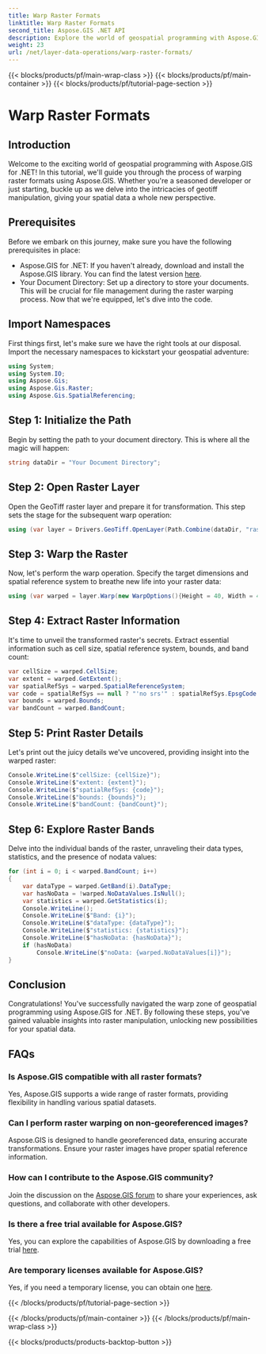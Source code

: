 ```yaml
---
title: Warp Raster Formats
linktitle: Warp Raster Formats
second_title: Aspose.GIS .NET API
description: Explore the world of geospatial programming with Aspose.GIS for .NET. Learn to warp raster formats step by step for enhanced spatial data visualization.
weight: 23
url: /net/layer-data-operations/warp-raster-formats/
---
```


{{< blocks/products/pf/main-wrap-class >}}
{{< blocks/products/pf/main-container >}}
{{< blocks/products/pf/tutorial-page-section >}}

# Warp Raster Formats

## Introduction
Welcome to the exciting world of geospatial programming with Aspose.GIS for .NET! In this tutorial, we'll guide you through the process of warping raster formats using Aspose.GIS. Whether you're a seasoned developer or just starting, buckle up as we delve into the intricacies of geotiff manipulation, giving your spatial data a whole new perspective.
## Prerequisites
Before we embark on this journey, make sure you have the following prerequisites in place:
- Aspose.GIS for .NET: If you haven't already, download and install the Aspose.GIS library. You can find the latest version [here](https://releases.aspose.com/gis/net/).
- Your Document Directory: Set up a directory to store your documents. This will be crucial for file management during the raster warping process.
Now that we're equipped, let's dive into the code.
## Import Namespaces
First things first, let's make sure we have the right tools at our disposal. Import the necessary namespaces to kickstart your geospatial adventure:
```csharp
using System;
using System.IO;
using Aspose.Gis;
using Aspose.Gis.Raster;
using Aspose.Gis.SpatialReferencing;
```
## Step 1: Initialize the Path
Begin by setting the path to your document directory. This is where all the magic will happen:
```csharp
string dataDir = "Your Document Directory";
```
## Step 2: Open Raster Layer
Open the GeoTiff raster layer and prepare it for transformation. This step sets the stage for the subsequent warp operation:
```csharp
using (var layer = Drivers.GeoTiff.OpenLayer(Path.Combine(dataDir, "raster_float32.tif")))
```
## Step 3: Warp the Raster
Now, let's perform the warp operation. Specify the target dimensions and spatial reference system to breathe new life into your raster data:
```csharp
using (var warped = layer.Warp(new WarpOptions(){Height = 40, Width = 40, TargetSpatialReferenceSystem = SpatialReferenceSystem.Wgs84}))
```
## Step 4: Extract Raster Information
It's time to unveil the transformed raster's secrets. Extract essential information such as cell size, spatial reference system, bounds, and band count:
```csharp
var cellSize = warped.CellSize;
var extent = warped.GetExtent();
var spatialRefSys = warped.SpatialReferenceSystem;
var code = spatialRefSys == null ? "'no srs'" : spatialRefSys.EpsgCode.ToString();
var bounds = warped.Bounds;
var bandCount = warped.BandCount;
```
## Step 5: Print Raster Details
Let's print out the juicy details we've uncovered, providing insight into the warped raster:
```csharp
Console.WriteLine($"cellSize: {cellSize}");
Console.WriteLine($"extent: {extent}");
Console.WriteLine($"spatialRefSys: {code}");
Console.WriteLine($"bounds: {bounds}");
Console.WriteLine($"bandCount: {bandCount}");
```
## Step 6: Explore Raster Bands
Delve into the individual bands of the raster, unraveling their data types, statistics, and the presence of nodata values:
```csharp
for (int i = 0; i < warped.BandCount; i++)
{
    var dataType = warped.GetBand(i).DataType;
    var hasNoData = !warped.NoDataValues.IsNull();
    var statistics = warped.GetStatistics(i);
    Console.WriteLine();
    Console.WriteLine($"Band: {i}");
    Console.WriteLine($"dataType: {dataType}");
    Console.WriteLine($"statistics: {statistics}");
    Console.WriteLine($"hasNoData: {hasNoData}");
    if (hasNoData)
        Console.WriteLine($"noData: {warped.NoDataValues[i]}");
}
```
## Conclusion
Congratulations! You've successfully navigated the warp zone of geospatial programming using Aspose.GIS for .NET. By following these steps, you've gained valuable insights into raster manipulation, unlocking new possibilities for your spatial data.
## FAQs
### Is Aspose.GIS compatible with all raster formats?
Yes, Aspose.GIS supports a wide range of raster formats, providing flexibility in handling various spatial datasets.
### Can I perform raster warping on non-georeferenced images?
Aspose.GIS is designed to handle georeferenced data, ensuring accurate transformations. Ensure your raster images have proper spatial reference information.
### How can I contribute to the Aspose.GIS community?
Join the discussion on the [Aspose.GIS forum](https://forum.aspose.com/c/gis/33) to share your experiences, ask questions, and collaborate with other developers.
### Is there a free trial available for Aspose.GIS?
Yes, you can explore the capabilities of Aspose.GIS by downloading a free trial [here](https://releases.aspose.com/).
### Are temporary licenses available for Aspose.GIS?
Yes, if you need a temporary license, you can obtain one [here](https://purchase.aspose.com/temporary-license/).

{{< /blocks/products/pf/tutorial-page-section >}}

{{< /blocks/products/pf/main-container >}}
{{< /blocks/products/pf/main-wrap-class >}}

{{< blocks/products/products-backtop-button >}}
